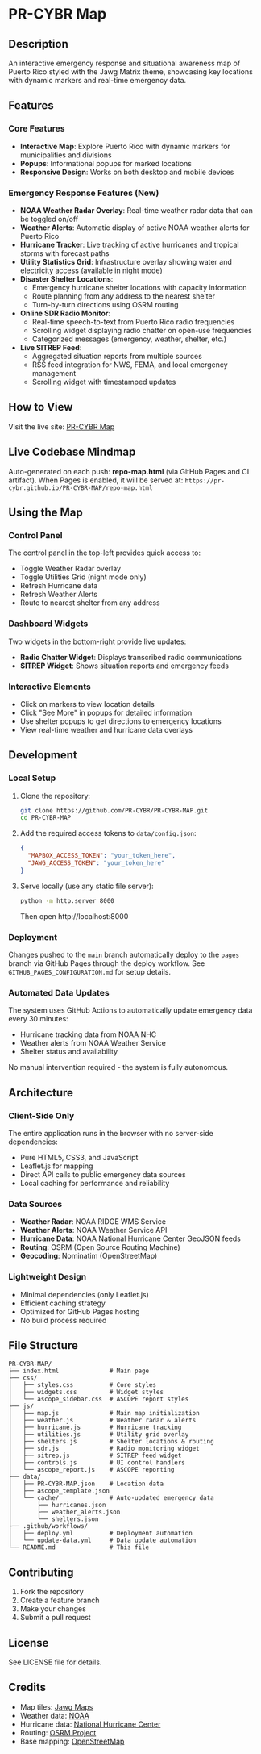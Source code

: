 # PR-CYBR Map

## Description
An interactive emergency response and situational awareness map of Puerto Rico styled with the Jawg Matrix theme, showcasing key locations with dynamic markers and real-time emergency data.

## Features

### Core Features
- **Interactive Map**: Explore Puerto Rico with dynamic markers for municipalities and divisions
- **Popups**: Informational popups for marked locations
- **Responsive Design**: Works on both desktop and mobile devices

### Emergency Response Features (New)
- **NOAA Weather Radar Overlay**: Real-time weather radar data that can be toggled on/off
- **Weather Alerts**: Automatic display of active NOAA weather alerts for Puerto Rico
- **Hurricane Tracker**: Live tracking of active hurricanes and tropical storms with forecast paths
- **Utility Statistics Grid**: Infrastructure overlay showing water and electricity access (available in night mode)
- **Disaster Shelter Locations**: 
  - Emergency hurricane shelter locations with capacity information
  - Route planning from any address to the nearest shelter
  - Turn-by-turn directions using OSRM routing
- **Online SDR Radio Monitor**: 
  - Real-time speech-to-text from Puerto Rico radio frequencies
  - Scrolling widget displaying radio chatter on open-use frequencies
  - Categorized messages (emergency, weather, shelter, etc.)
- **Live SITREP Feed**: 
  - Aggregated situation reports from multiple sources
  - RSS feed integration for NWS, FEMA, and local emergency management
  - Scrolling widget with timestamped updates

## How to View
Visit the live site: [PR-CYBR Map](https://cywf.github.io/PR-CYBR-MAP/)

## Live Codebase Mindmap
Auto-generated on each push: **repo-map.html** (via GitHub Pages and CI artifact).
When Pages is enabled, it will be served at: `https://pr-cybr.github.io/PR-CYBR-MAP/repo-map.html`

## Using the Map

### Control Panel
The control panel in the top-left provides quick access to:
- Toggle Weather Radar overlay
- Toggle Utilities Grid (night mode only)
- Refresh Hurricane data
- Refresh Weather Alerts
- Route to nearest shelter from any address

### Dashboard Widgets
Two widgets in the bottom-right provide live updates:
- **Radio Chatter Widget**: Displays transcribed radio communications
- **SITREP Widget**: Shows situation reports and emergency feeds

### Interactive Elements
- Click on markers to view location details
- Click "See More" in popups for detailed information
- Use shelter popups to get directions to emergency locations
- View real-time weather and hurricane data overlays

## Development

### Local Setup
1. Clone the repository:
   ```bash
   git clone https://github.com/PR-CYBR/PR-CYBR-MAP.git
   cd PR-CYBR-MAP
   ```

2. Add the required access tokens to `data/config.json`:
   ```json
   {
     "MAPBOX_ACCESS_TOKEN": "your_token_here",
     "JAWG_ACCESS_TOKEN": "your_token_here"
   }
   ```

3. Serve locally (use any static file server):
   ```bash
   python -m http.server 8000
   ```
   Then open http://localhost:8000

### Deployment
Changes pushed to the `main` branch automatically deploy to the `pages` branch via GitHub Pages through the deploy workflow. See `GITHUB_PAGES_CONFIGURATION.md` for setup details.

### Automated Data Updates
The system uses GitHub Actions to automatically update emergency data every 30 minutes:
- Hurricane tracking data from NOAA NHC
- Weather alerts from NOAA Weather Service
- Shelter status and availability

No manual intervention required - the system is fully autonomous.

## Architecture

### Client-Side Only
The entire application runs in the browser with no server-side dependencies:
- Pure HTML5, CSS3, and JavaScript
- Leaflet.js for mapping
- Direct API calls to public emergency data sources
- Local caching for performance and reliability

### Data Sources
- **Weather Radar**: NOAA RIDGE WMS Service
- **Weather Alerts**: NOAA Weather Service API
- **Hurricane Data**: NOAA National Hurricane Center GeoJSON feeds
- **Routing**: OSRM (Open Source Routing Machine)
- **Geocoding**: Nominatim (OpenStreetMap)

### Lightweight Design
- Minimal dependencies (only Leaflet.js)
- Efficient caching strategy
- Optimized for GitHub Pages hosting
- No build process required

## File Structure
```
PR-CYBR-MAP/
├── index.html              # Main page
├── css/
│   ├── styles.css          # Core styles
│   ├── widgets.css         # Widget styles
│   └── ascope_sidebar.css  # ASCOPE report styles
├── js/
│   ├── map.js              # Main map initialization
│   ├── weather.js          # Weather radar & alerts
│   ├── hurricane.js        # Hurricane tracking
│   ├── utilities.js        # Utility grid overlay
│   ├── shelters.js         # Shelter locations & routing
│   ├── sdr.js              # Radio monitoring widget
│   ├── sitrep.js           # SITREP feed widget
│   ├── controls.js         # UI control handlers
│   └── ascope_report.js    # ASCOPE reporting
├── data/
│   ├── PR-CYBR-MAP.json    # Location data
│   ├── ascope_template.json
│   └── cache/              # Auto-updated emergency data
│       ├── hurricanes.json
│       ├── weather_alerts.json
│       └── shelters.json
├── .github/workflows/
│   ├── deploy.yml          # Deployment automation
│   └── update-data.yml     # Data update automation
└── README.md               # This file
```

## Contributing
1. Fork the repository
2. Create a feature branch
3. Make your changes
4. Submit a pull request

## License
See LICENSE file for details.

## Credits
- Map tiles: [Jawg Maps](https://jawg.io)
- Weather data: [NOAA](https://www.noaa.gov)
- Hurricane data: [National Hurricane Center](https://www.nhc.noaa.gov)
- Routing: [OSRM Project](http://project-osrm.org/)
- Base mapping: [OpenStreetMap](https://www.openstreetmap.org)


